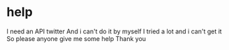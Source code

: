 # help
I need an API twitter 
And i can't do it by myself
I tried a lot and i can't get it
So please anyone give me some help
Thank you
